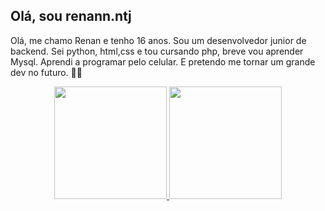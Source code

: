 ## Olá, sou renann.ntj
Olá, me chamo Renan e tenho 16 anos.
Sou um desenvolvedor junior de backend.
Sei python, html,css e tou cursando php, breve vou aprender Mysql. 
Aprendi a programar pelo celular.
E pretendo me tornar um grande dev no futuro. 🧑‍💻


<div align="center">
  <a href="https://github.com/Renanntj"> 
  <img height="180em" src="https://github-readme-stats.vercel.app/api?username=Renanntj&show_icons=true&theme=radical&include_all_commits=true&count_private=true"/> 
  <img height="180em" src="https://github-readme-stats.vercel.app/api/top-langs/?username=Renanntj&layout=compact&langs_count=7&theme=radical"/>
</div>

##

